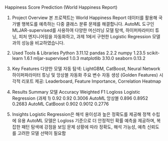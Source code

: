 Happiness Score Prediction (World Happiness Report)

1) Project Overview
본 프로젝트는 World Happiness Report 데이터를 활용해 국가별 행복도를 예측하는 다중 클래스 분류 문제를 해결합니다.
AutoML 도구인 MLJAR-supervised를 사용하여 다양한 머신러닝 모델 탐색, 하이퍼파라미터 튜닝, 피처 엔지니어링을 자동화하고,
과제 1에서 구현한 Logistic Regression 모델과의 성능을 비교하였습니다.

2) Used Tools & Libraries
Python 3.11.12
pandas 2.2.2
numpy 1.23.5
scikit-learn 1.6.1
mljar-supervised 1.0.3
matplotlib 3.10.0
seaborn 0.13.2

3) Key Features
다양한 모델 자동 탐색: LightGBM, CatBoost, Neural Network
하이퍼파라미터 튜닝 및 앙상블 자동화
주요 변수 자동 생성 (Golden Features)
시각적 리포트 제공: Leaderboard, Feature Importance, Correlation Heatmap

4) Results Summary
모델	                        Accuracy	Weighted F1	Logloss
Logistic Regression (과제 1)	0.92	    0.92	      0.3006
AutoML 앙상블	                0.896	    0.8952	    0.2683
AutoML CatBoost	              0.902	    0.9012	    0.2776

5) Insights
Logistic Regression은 해석 용이성과 높은 정확도를 제공해 정책 수립에 유용
AutoML 모델은 Logloss 기준으로 더 안정적인 확률 예측을 제공하며, 복잡한 패턴 탐색에 강점을 보임
문제 상황에 따라 정확도, 해석 가능성, 예측 신뢰도를 고려한 모델 선택이 필요함
